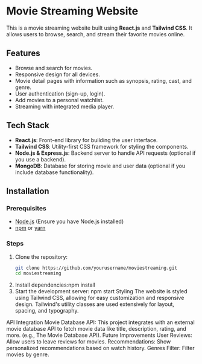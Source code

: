 # Movie Streaming Website

This is a movie streaming website built using **React.js** and **Tailwind CSS**. It allows users to browse, search, and stream their favorite movies online.

## Features

- Browse and search for movies.
- Responsive design for all devices.
- Movie detail pages with information such as synopsis, rating, cast, and genre.
- User authentication (sign-up, login).
- Add movies to a personal watchlist.
- Streaming with integrated media player.

## Tech Stack

- **React.js**: Front-end library for building the user interface.
- **Tailwind CSS**: Utility-first CSS framework for styling the components.
- **Node.js & Express.js**: Backend server to handle API requests (optional if you use a backend).
- **MongoDB**: Database for storing movie and user data (optional if you include database functionality).

## Installation

### Prerequisites

- [Node.js](https://nodejs.org/en/) (Ensure you have Node.js installed)
- [npm](https://www.npmjs.com/) or [yarn](https://yarnpkg.com/)

### Steps

1. Clone the repository:
   ```bash
   git clone https://github.com/yourusername/moviestreaming.git
   cd moviestreaming
2. Install dependencies:npm install
3. Start the development server: npm start
Styling
The website is styled using Tailwind CSS, allowing for easy customization and responsive design. Tailwind's utility classes are used extensively for layout, spacing, and typography.

API Integration
Movie Database API: This project integrates with an external movie database API to fetch movie data like title, description, rating, and more. (e.g., The Movie Database API).
Future Improvements
User Reviews: Allow users to leave reviews for movies.
Recommendations: Show personalized recommendations based on watch history.
Genres Filter: Filter movies by genre.